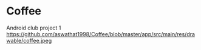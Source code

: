 # Coffee
Android club project 1
https://github.com/aswathat1998/Coffee/blob/master/app/src/main/res/drawable/coffee.jpeg

